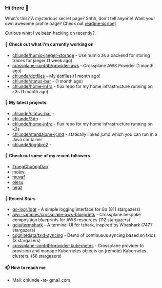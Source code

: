 ### Hi there 👋

What's this? A mysterious secret page? Shhh, don't tell anyone!
Want your own awesome profile page? Check out [readme-scribe](https://github.com/muesli/readme-scribe)!

Curious what I've been hacking on recently?

#### 👷 Check out what I'm currently working on

- [chlunde/humio-jaeger-storage](https://github.com/chlunde/humio-jaeger-storage) - Use humio as a backend for storing traces for jaeger (1 week ago)
- [crossplane-contrib/provider-aws](https://github.com/crossplane-contrib/provider-aws) - Crossplane AWS Provider (1 month ago)
- [chlunde/dotfiles](https://github.com/chlunde/dotfiles) - My dotfiles (1 month ago)
- [chlunde/status-bar](https://github.com/chlunde/status-bar) -  (1 month ago)
- [chlunde/home-infra](https://github.com/chlunde/home-infra) - flux repo for my home infrastructure running on k3s  (1 month ago)

#### 🌱 My latest projects

- [chlunde/status-bar](https://github.com/chlunde/status-bar) - 
- [chlunde/3dp](https://github.com/chlunde/3dp) - 
- [chlunde/home-infra](https://github.com/chlunde/home-infra) - flux repo for my home infrastructure running on k3s 
- [chlunde/standalone-jcmd](https://github.com/chlunde/standalone-jcmd) - statically linked jcmd which you can run in a Java container
- [chlunde/loggbro2](https://github.com/chlunde/loggbro2) - 



#### 👯 Check out some of my recent followers

- [TrongChuongDao](https://github.com/TrongChuongDao)
- [jpoley](https://github.com/jpoley)
- [muvaf](https://github.com/muvaf)
- [olesu](https://github.com/olesu)
- [negz](https://github.com/negz)

#### 🌟 Recent Stars

- [go-logr/logr](https://github.com/go-logr/logr) - A simple logging interface for Go (811 stargazers)
- [aws-samples/crossplane-aws-blueprints](https://github.com/aws-samples/crossplane-aws-blueprints) - Crossplane bespoke composition blueprints for AWS resources (112 stargazers)
- [gcla/termshark](https://github.com/gcla/termshark) - A terminal UI for tshark, inspired by Wireshark (7477 stargazers)
- [cognitedata/txid-syncing](https://github.com/cognitedata/txid-syncing) - Demo of continuous syncing based on txids (3 stargazers)
- [crossplane-contrib/provider-kubernetes](https://github.com/crossplane-contrib/provider-kubernetes) - Crossplane provider to provision and manage Kubernetes objects on (remote) Kubernetes clusters. (58 stargazers)

#### 📫 How to reach me

- Mail: chlunde -at- gmail.com
